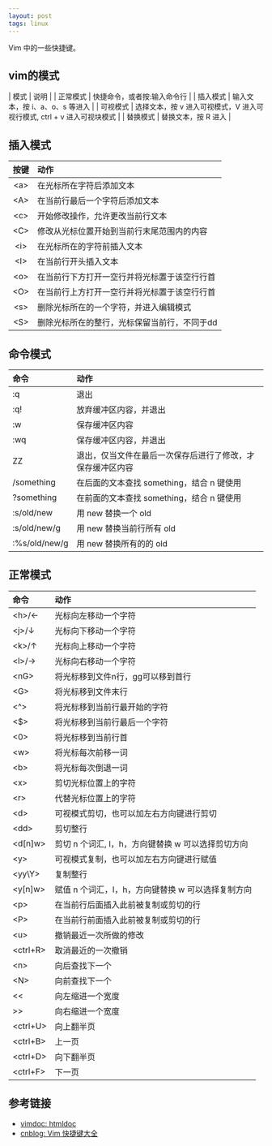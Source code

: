 ```yaml
---
layout: post
tags: linux
---
```

Vim 中的一些快捷键。

## vim的模式

| 模式 | 说明 |
| 正常模式 | 快捷命令，或者按:输入命令行 |
| 插入模式 | 输入文本，按 i、a、o、s 等进入 |
| 可视模式 | 选择文本，按 v 进入可视模式，V 进入可视行模式, ctrl + v 进入可视块模式 |
| 替换模式 | 替换文本，按 R 进入 |

## 插入模式

| 按键 | 动作 |
| :--: | :--- |
| \<a> | 在光标所在字符后添加文本 |
| \<A> | 在当前行最后一个字符后添加文本 |
| \<c> | 开始修改操作，允许更改当前行文本 |
| \<C> | 修改从光标位置开始到当前行末尾范围内的内容 |
| \<i> | 在光标所在的字符前插入文本 |
| \<I> | 在当前行开头插入文本 |
| \<o> | 在当前行下方打开一空行并将光标置于该空行行首 |
| \<O> | 在当前行上方打开一空行并将光标置于该空行行首 |
| \<s> | 删除光标所在的一个字符，并进入编辑模式 |
| \<S> | 删除光标所在的整行，光标保留当前行，不同于dd |

## 命令模式

| 命令 | 动作 |
| :--- | :--- |
| :q   | 退出 |
| :q!  | 放弃缓冲区内容，并退出 |
| :w   | 保存缓冲区内容 |
| :wq  | 保存缓冲区内容，并退出 |
| ZZ   | 退出，仅当文件在最后一次保存后进行了修改，才保存缓冲区内容 |
| /something | 在后面的文本查找 something，结合 n 键使用 |
| ?something | 在前面的文本查找 something，结合 n 键使用 |
| :s/old/new | 用 new 替换一个 old |
| :s/old/new/g | 用 new 替换当前行所有 old |
| :%s/old/new/g | 用 new 替换所有的的 old |

## 正常模式

| 命令 | 动作 |
| :--- | :--- |
| \<h>/← | 光标向左移动一个字符 |
| \<j>/↓ | 光标向下移动一个字符 |
| \<k>/↑ | 光标向上移动一个字符 |
| \<l>/→ | 光标向右移动一个字符 |
| \<nG> | 将光标移到文件n行，gg可以移到首行 |
| \<G>  | 将光标移到文件末行 |
| \<^>  | 将光标移到当前行最开始的字符 |
| \<$>  | 将光标移到当前行最后一个字符 |
| \<0>  | 将光标移到当前行首 |
| \<w>  | 将光标每次前移一词 |
| \<b>  | 将光标每次倒退一词 |
| \<x>  | 剪切光标位置上的字符 |
| \<r>  | 代替光标位置上的字符 |
| \<d>  | 可视模式剪切，也可以加左右方向键进行剪切 |
| \<dd> | 剪切整行 |
| \<d[n]w> | 剪切 n 个词汇, l，h，方向键替换 w 可以选择剪切方向 |
| \<y>  | 可视模式复制，也可以加左右方向键进行赋值 |
| \<yy\Y> | 复制整行 |
| \<y[n]w> | 赋值 n 个词汇，l，h，方向键替换 w 可以选择复制方向 |
| \<p>  | 在当前行后面插入此前被复制或剪切的行 |
| \<P>  | 在当前行前面插入此前被复制或剪切的行 |
| \<u>  | 撤销最近一次所做的修改 |
| \<ctrl+R> | 取消最近的一次撤销 |
| \<n>  | 向后查找下一个 |
| \<N>  | 向前查找下一个 |
| \<\< | 向左缩进一个宽度 |
| \>\> | 向右缩进一个宽度 |
| \<ctrl+U> | 向上翻半页 |
| \<ctrl+B> | 上一页 |
| \<ctrl+D> | 向下翻半页 |
| \<ctrl+F> | 下一页 |

## 参考链接
- [vimdoc: htmldoc](http://vimdoc.sourceforge.net/htmldoc/usr_toc.html)
- [cnblog: Vim 快捷键大全](https://www.cnblogs.com/codehome/p/10214801.html)